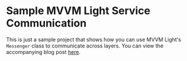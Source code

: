 # Sample MVVM Light Service Communication  #

This is just a sample project that shows how you can use MVVM Light's `Messenger` class to communicate across layers. You can view the accompanying blog post [here](http://www.matt.digital/mvvm-light-communicating-across-layers-with-services/).
